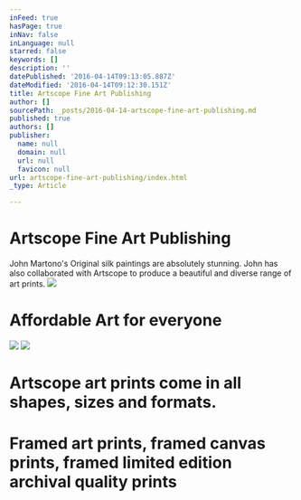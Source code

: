 ```yaml
---
inFeed: true
hasPage: true
inNav: false
inLanguage: null
starred: false
keywords: []
description: ''
datePublished: '2016-04-14T09:13:05.887Z'
dateModified: '2016-04-14T09:12:30.151Z'
title: Artscope Fine Art Publishing
author: []
sourcePath: _posts/2016-04-14-artscope-fine-art-publishing.md
published: true
authors: []
publisher:
  name: null
  domain: null
  url: null
  favicon: null
url: artscope-fine-art-publishing/index.html
_type: Article

---
```

# Artscope Fine Art Publishing

John Martono's Original silk paintings are absolutely stunning. John has also collaborated with Artscope to produce a beautiful and diverse range of art prints.
![](https://s3-us-west-2.amazonaws.com/the-grid-img/p/5b5d9a1733059ef7dad6a561869bc70e9744451f.jpg)

# Affordable Art for everyone
![](https://s3-us-west-2.amazonaws.com/the-grid-img/p/9d1c8a39938ba8b8f325905a3344ea2288f60a55.jpg)
![](https://s3-us-west-2.amazonaws.com/the-grid-img/p/5722a0875ba9b1e2c3b6f9966c1f39a58ee20f21.jpg)

# Artscope art prints come in all shapes, sizes and formats.

# Framed art prints, framed canvas prints, framed limited edition archival quality prints